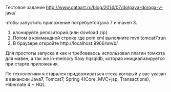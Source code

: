 Тестовое задание http://www.dataart.ru/blog/2014/07/dolgaya-doroga-v-java/

чтобы запустить приложение потребуется java 7 и maven 3.
1) клонируйте репозиторий.(или dowload zip)
2) Потом в коммандной строке где pom.xml выполните mvn tomcat7:run
3) В браузере откройте http://localhost:9966/wwb/

Для простоты запуска я как и требовваось использовал плагин томкэта для мавен, а так же
in-memory базу hqsqldb, которая инициализируется при старте приложения.

По технологиям я старался придерживаться стека который у вас указан  в вакансии
Java7, Tomcat7, Spring 4(Core, MVC+jsp, Transactions), Hibernate 4 + HQL.
